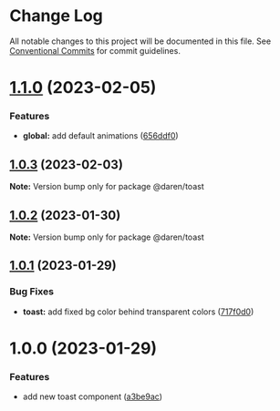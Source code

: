 # Change Log

All notable changes to this project will be documented in this file.
See [Conventional Commits](https://conventionalcommits.org) for commit guidelines.

# [1.1.0](https://github.com/darenmalfait/darenui/compare/@daren/toast@1.0.3...@daren/toast@1.1.0) (2023-02-05)


### Features

* **global:** add default animations ([656ddf0](https://github.com/darenmalfait/darenui/commit/656ddf042e7f5cc731f466190c676b6a1c137374))





## [1.0.3](https://github.com/darenmalfait/darenui/compare/@daren/toast@1.0.2...@daren/toast@1.0.3) (2023-02-03)

**Note:** Version bump only for package @daren/toast





## [1.0.2](https://github.com/darenmalfait/darenui/compare/@daren/toast@1.0.1...@daren/toast@1.0.2) (2023-01-30)

**Note:** Version bump only for package @daren/toast





## [1.0.1](https://github.com/darenmalfait/darenui/compare/@daren/toast@1.0.0...@daren/toast@1.0.1) (2023-01-29)


### Bug Fixes

* **toast:** add fixed bg color behind transparent colors ([717f0d0](https://github.com/darenmalfait/darenui/commit/717f0d087658a2e31de86626bd8ff994a2b10a94))





# 1.0.0 (2023-01-29)


### Features

* add new toast component ([a3be9ac](https://github.com/darenmalfait/darenui/commit/a3be9ac900441e111475c171257e70438d3e5350))
